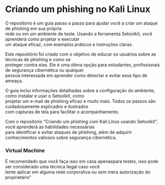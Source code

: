 # Criando um phishing no Kali Linux

O repositório é um guia passo a passo para ajudar você a criar um ataque de phishing em sua própria<br>
rede ou em um ambiente de teste. Usando a ferramenta Setoolkit, você aprenderá como projetar e executar<br>
um ataque eficaz, com exemplos práticos e instruções claras.<br>

Este repositório foi criado com o objetivo de educar os usuários sobre as técnicas de phishing e como se<br>
proteger contra elas. Ele é uma ótima opção para estudantes, profissionais de segurança cibernética ou qualquer<br>
pessoa interessada em aprender como detectar e evitar esse tipo de ameaça.<br>

O guia inclui informações detalhadas sobre a configuração do ambiente, como instalar e usar o Setoolkit, como<br>
projetar um e-mail de phishing eficaz e muito mais. Todos os passos são cuidadosamente explicados e ilustrados<br>
com capturas de tela para facilitar o acompanhamento.<br>

Com o repositório "Criando um phishing com Kali Linux usando Setoolkit", você aprenderá as habilidades necessárias<br>
para identificar e evitar ataques de phishing, além de adquirir conhecimentos valiosos sobre segurança cibernética.<br>

### Virtual Machine
É recomendado que você faça isso em casa apenaspara testes, isso pode ser considerado uma técnica ilegal caso você<br>
tente aplicar em alguma rede corporativa ou sem mera autorização do proprietário"
